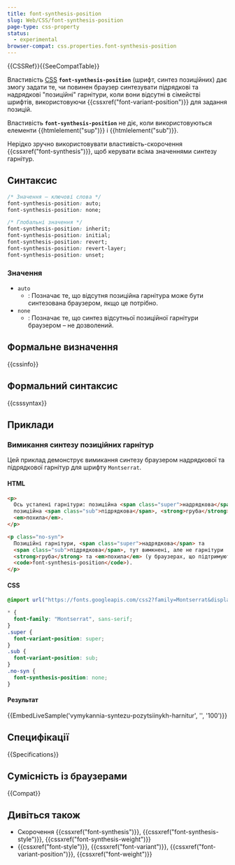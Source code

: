 ```yaml
---
title: font-synthesis-position
slug: Web/CSS/font-synthesis-position
page-type: css-property
status:
  - experimental
browser-compat: css.properties.font-synthesis-position
---
```


{{CSSRef}}{{SeeCompatTable}}

Властивість [CSS](/uk/docs/Web/CSS) **`font-synthesis-position`** (шрифт, синтез позиційних) дає змогу задати те, чи повинен браузер синтезувати підрядкові та надрядкові "позиційні" гарнітури, коли вони відсутні в сімействі шрифтів, використовуючи {{cssxref("font-variant-position")}} для задання позицій.

Властивість **`font-synthesis-position`** не діє, коли використовуються елементи {{htmlelement("sup")}} і {{htmlelement("sub")}}.

Нерідко зручно використовувати властивість-скорочення {{cssxref("font-synthesis")}}, щоб керувати всіма значеннями синтезу гарнітур.

## Синтаксис

```css
/* Значення – ключові слова */
font-synthesis-position: auto;
font-synthesis-position: none;

/* Глобальні значення */
font-synthesis-position: inherit;
font-synthesis-position: initial;
font-synthesis-position: revert;
font-synthesis-position: revert-layer;
font-synthesis-position: unset;
```

### Значення

- `auto`
  - : Позначає те, що відсутня позиційна гарнітура може бути синтезована браузером, якщо це потрібно.
- `none`
  - : Позначає те, що синтез відсутньої позиційної гарнітури браузером – не дозволений.

## Формальне визначення

{{cssinfo}}

## Формальний синтаксис

{{csssyntax}}

## Приклади

### Вимикання синтезу позиційних гарнітур

Цей приклад демонструє вимикання синтезу браузером надрядкової та підрядкової гарнітур для шрифту `Montserrat`.

#### HTML

```html
<p>
  Ось усталені гарнітури: позиційна <span class="super">надрядкова</span>,
  позиційна <span class="sub">підрядкова</span>, <strong>груба</strong> та
  <em>похила</em>.
</p>

<p class="no-syn">
  Позиційні гарнітури, <span class="super">надрядкова</span> та
  <span class="sub">підрядкова</span>, тут вимкнені, але не гарнітури
  <strong>груба</strong> та <em>похила</em> (у браузерах, що підтримують
  <code>font-synthesis-position</code>).
</p>
```

#### CSS

```css
@import url("https://fonts.googleapis.com/css2?family=Montserrat&display=swap");

* {
  font-family: "Montserrat", sans-serif;
}
.super {
  font-variant-position: super;
}
.sub {
  font-variant-position: sub;
}
.no-syn {
  font-synthesis-position: none;
}
```

#### Результат

{{EmbedLiveSample('vymykannia-syntezu-pozytsiinykh-harnitur', '', '100')}}

## Специфікації

{{Specifications}}

## Сумісність із браузерами

{{Compat}}

## Дивіться також

- Скорочення {{cssxref("font-synthesis")}}, {{cssxref("font-synthesis-style")}}, {{cssxref("font-synthesis-weight")}}
- {{cssxref("font-style")}}, {{cssxref("font-variant")}}, {{cssxref("font-variant-position")}}, {{cssxref("font-weight")}}
